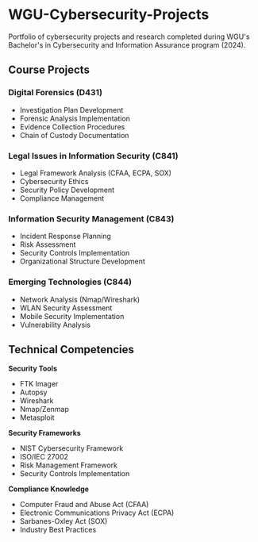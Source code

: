 # WGU-Cybersecurity-Projects

Portfolio of cybersecurity projects and research completed during WGU's Bachelor's in Cybersecurity and Information Assurance program (2024).

## Course Projects

### Digital Forensics (D431)
- Investigation Plan Development
- Forensic Analysis Implementation
- Evidence Collection Procedures
- Chain of Custody Documentation

### Legal Issues in Information Security (C841)
- Legal Framework Analysis (CFAA, ECPA, SOX)
- Cybersecurity Ethics
- Security Policy Development
- Compliance Management

### Information Security Management (C843)
- Incident Response Planning
- Risk Assessment
- Security Controls Implementation
- Organizational Structure Development

### Emerging Technologies (C844)
- Network Analysis (Nmap/Wireshark)
- WLAN Security Assessment
- Mobile Security Implementation
- Vulnerability Analysis

## Technical Competencies

**Security Tools**
- FTK Imager
- Autopsy
- Wireshark
- Nmap/Zenmap
- Metasploit

**Security Frameworks**
- NIST Cybersecurity Framework
- ISO/IEC 27002
- Risk Management Framework
- Security Controls Implementation

**Compliance Knowledge**
- Computer Fraud and Abuse Act (CFAA)
- Electronic Communications Privacy Act (ECPA)
- Sarbanes-Oxley Act (SOX)
- Industry Best Practices